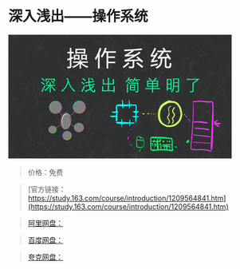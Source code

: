 # 深入浅出——操作系统

![img](../../../assets/study163/free/db2c9e11e8fa4a928c89a66f0d1976a0.jpg)

> 价格：免费

> [官方链接：https://study.163.com/course/introduction/1209564841.htm](https://study.163.com/course/introduction/1209564841.htm)

> [阿里网盘：]()

> [百度网盘：]()

> [夸克网盘：]()
